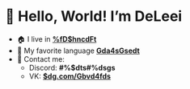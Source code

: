 # **👋 Hello, World! I’m DeLeei**
- :house: I live in **[%fD$hncdFt](https://en.wikipedia.org/wiki/Saint_Petersburg)**
- :hatched_chick: My favorite language **[Gda4sGsedt](https://en.wikipedia.org/wiki/JavaScript)**
- :speech_balloon: Contact me: 
  - Discord: **#%$dts#%dsgs**
  - VK: **[$dg.com/Gbvd4fds](https://vk.com/deleei)**
